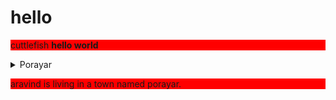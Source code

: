 # hello
cuttlefish
<strong>  hello world</strong>
<details>
  <summary> Porayar</summary>
  <p> It is situated in Tamilnadu, Nagapattinam district, Tharangambadi taluka. It is a seaside town. this town has good infrastructure.</p>
</details>
<style>
  p{
  background : red;
  }
</style>
<p>aravind is living in a town named porayar.</p>
